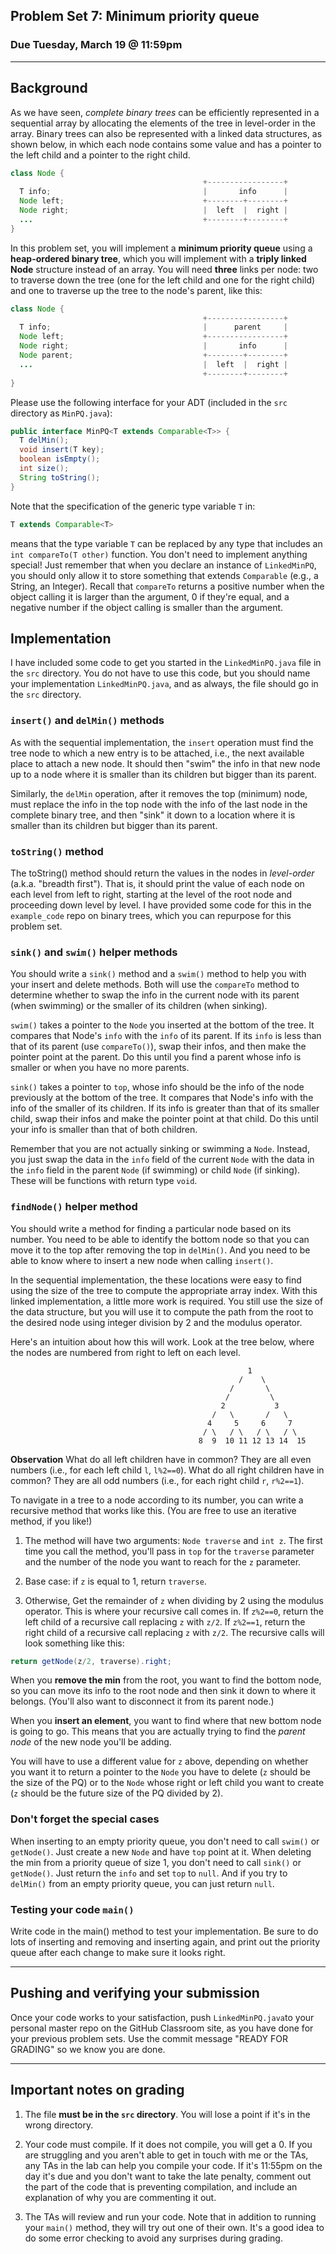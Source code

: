 ## Problem Set 7: Minimum priority queue

### Due Tuesday, March 19 @ 11:59pm

---

## Background
As we have seen, *complete binary trees* can be efficiently represented in a sequential array by allocating the elements of the tree in level-order in the array. Binary trees can also be represented with a linked data structures, as shown below, in which each node contains some value and has a pointer to the left child and a pointer to the right child.


```java
class Node {
                                           +-----------------+
  T info;                                  |       info      |
  Node left;                               +--------+--------+
  Node right;                              |  left  |  right |
  ...                                      +--------+--------+
}
```

In this problem set, you will implement a **minimum priority queue** using a **heap-ordered binary tree**, which you will implement with a **triply linked Node** structure instead of an array. You will need **three** links per node: two to traverse down the tree (one for the left child and one for the right child) and one to traverse up the tree to the node's parent, like this:


```java
class Node {
                                           +-----------------+
  T info;                                  |      parent     |
  Node left;                               +-----------------+
  Node right;                              |       info      |
  Node parent;                             +--------+--------+
  ...                                      |  left  |  right |
                                           +--------+--------+
}
```

Please use the following interface for your ADT (included in the `src` directory as `MinPQ.java`):

```java
public interface MinPQ<T extends Comparable<T>> {
  T delMin();
  void insert(T key);
  boolean isEmpty();
  int size();
  String toString();
}
```

Note that the specification of the generic type variable `T` in:

```java
T extends Comparable<T>
```

means that the type variable `T` can be replaced by any type that includes an `int compareTo(T other)` function. You don't need to implement anything special! Just remember that when you declare an instance of `LinkedMinPQ`, you should only allow it to store something that extends `Comparable` (e.g., a String, an Integer). Recall that `compareTo` returns a positive number when the object calling it is larger than the argument, 0 if they're equal, and a negative number if the object calling is smaller than the argument.

## Implementation
I have included some code to get you started in the `LinkedMinPQ.java` file in the `src` directory. You do not have to use this code, but you should name your implementation `LinkedMinPQ.java`, and as always, the file should go in the `src` directory.

### `insert()` and `delMin()` methods
As with the sequential implementation, the `insert` operation must find the tree node to which a new entry is to be attached, i.e., the next available place to attach a new node. It should then "swim" the info in that new node up to a node where it is smaller than its children but bigger than its parent.

Similarly, the `delMin` operation, after it removes the top (minimum) node, must replace the info in the top node with the info of the last node in the complete binary tree, and then "sink" it down to a location where it is smaller than its children but bigger than its parent. 

### `toString()` method
The toString() method should return the values in the nodes in *level-order* (a.k.a. "breadth first"). That is, it should print the value of each node on each level from left to right, starting at the level of the root node and proceeding down  level by level. I have provided some code for this in the `example_code` repo on binary trees, which you can repurpose for this problem set.

### `sink()` and `swim()` helper methods
You should write a `sink()` method and a `swim()` method to help you with your insert and delete methods. Both will use the `compareTo` method to determine whether to swap the info in the current node with its parent (when swimming) or the smaller of its children (when sinking). 

`swim()` takes a pointer to the `Node` you inserted at the bottom of the tree. It compares that Node's `info` with the `info` of its parent. If its `info` is less than that of its parent (use `compareTo()`), swap their infos, and then make the pointer point at the parent. Do this until you find a parent whose info is smaller or when you have no more parents.

`sink()` takes a pointer to `top`, whose info should be the info of the node previously at the bottom of the tree. It compares that Node's info with the info of the smaller of its children. If its info is greater than that of its smaller child, swap their infos and make the pointer point at that child. Do this until your info is smaller than that of both children.

Remember that you are not actually sinking or swimming a `Node`. Instead, you just swap the data in the `info` field of the current `Node` with the data in the `info` field in the parent `Node` (if swimming) or child `Node` (if sinking). These will be functions with return type `void`.

### `findNode()` helper method
You should write a method for finding a particular node based on its number. You need to be able to identify the bottom node so that you can move it to the top after removing the top in `delMin()`. And you need to be able to know where to insert a new node when calling `insert()`. 

In the sequential implementation, the these locations were easy to find using the size of the tree to compute the appropriate array index. With this linked implementation, a little more work is required. You still use the size of the data structure, but you will use it to compute the path from the root to the desired node using integer division by 2 and the modulus operator.

Here's an intuition about how this will work. Look at the tree below, where the nodes are numbered from right to left on each level.
```
                                                     1 
                                                   /    \
                                                 /       \
                                                /         \
                                               2           3
                                             /   \       /   \
                                            4     5     6     7
                                           / \   / \   / \   / \
                                          8  9  10 11 12 13 14  15

```

**Observation** What do all left children have in common? They are all even numbers (i.e., for each left child `l`, `l%2==0`). What do all right children have in common? They are all odd numbers (i.e., for each right child `r`, `r%2==1`).

To navigate in a tree to a node according to its number, you can write a recursive method that works like this. (You are free to use an iterative method, if you like!)

1. The method will have two arguments: `Node traverse` and `int z`. The first time you call the method, you'll pass in `top` for the `traverse` parameter and the number of the node you want to reach for the `z` parameter.

2. Base case: if `z` is equal to 1, return `traverse`.

3. Otherwise, Get the remainder of `z` when dividing by 2 using the modulus operator. This is where your recursive call comes in. If `z%2==0`, return the left child of a recursive call replacing `z` with `z/2`. If `z%2==1`, return the right child of a recursive call replacing `z` with `z/2`. The recursive calls will look something like this:

```java
return getNode(z/2, traverse).right;
```

When you **remove the min** from the root, you want to find the bottom node, so you can move its info to the root node and then sink it down to where it belongs. (You'll also want to disconnect it from its parent node.)

When you **insert an element**, you want to find where that new bottom node is going to go. This means that you are actually trying to find the *parent node* of the new node you'll be adding.

You will have to use a different value for `z` above, depending on whether you want it to return a pointer to the `Node` you have to delete (`z` should be the size of the PQ) or to the `Node` whose right or left child you want to create (`z` should be the future size of the PQ divided by 2).

### Don't forget the special cases
When inserting to an empty priority queue, you don't need to call `swim()` or `getNode()`. Just create a new `Node` and have `top` point at it. When deleting the min from a priority queue of size 1, you don't need to call `sink()` or `getNode()`. Just return the `info` and set `top` to `null`. And if you try to `delMin()` from an empty priority queue, you can just return `null`.

### Testing your code `main()`

Write code in the main() method to test your implementation. Be sure to do lots of inserting and removing and inserting again, and print out the priority queue after each change to make sure it looks right.

---

## Pushing and verifying your submission

Once your code works to your satisfaction, push `LinkedMinPQ.java`to your personal master repo on the GitHub Classroom site, as you have done for your previous problem sets. Use the commit message "READY FOR GRADING" so we know you are done. 

---

## Important notes on grading

1. The file **must be in the `src` directory**. You will lose a point if it's in the wrong directory.

2. Your code must compile. If it does not compile, you will get a 0. If you are struggling and you aren't able to get in touch with me or the TAs, any TAs in the lab can help you compile your code. If it's 11:55pm on the day it's due and you don't want to take the late penalty, comment out the part of the code that is preventing compilation, and include an explanation of why you are commenting it out.

3. The TAs will review and run your code. Note that in addition to running your `main()` method, they will try out one of their own. It's a good idea to do some error checking to avoid any surprises during grading.

